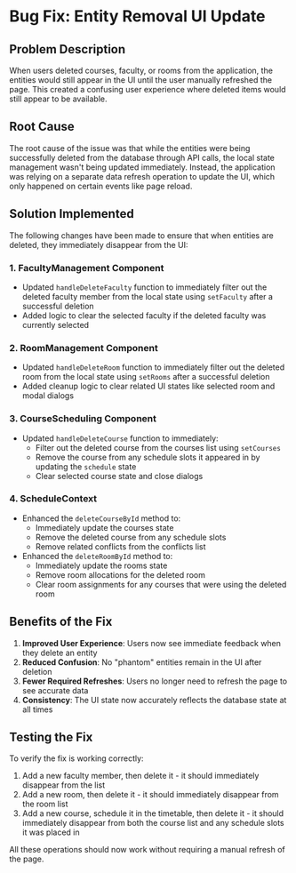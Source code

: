 # Bug Fix: Entity Removal UI Update

## Problem Description

When users deleted courses, faculty, or rooms from the application, the entities would still appear in the UI until the user manually refreshed the page. This created a confusing user experience where deleted items would still appear to be available.

## Root Cause

The root cause of the issue was that while the entities were being successfully deleted from the database through API calls, the local state management wasn't being updated immediately. Instead, the application was relying on a separate data refresh operation to update the UI, which only happened on certain events like page reload.

## Solution Implemented

The following changes have been made to ensure that when entities are deleted, they immediately disappear from the UI:

### 1. FacultyManagement Component
- Updated `handleDeleteFaculty` function to immediately filter out the deleted faculty member from the local state using `setFaculty` after a successful deletion
- Added logic to clear the selected faculty if the deleted faculty was currently selected

### 2. RoomManagement Component
- Updated `handleDeleteRoom` function to immediately filter out the deleted room from the local state using `setRooms` after a successful deletion
- Added cleanup logic to clear related UI states like selected room and modal dialogs

### 3. CourseScheduling Component
- Updated `handleDeleteCourse` function to immediately:
  - Filter out the deleted course from the courses list using `setCourses`
  - Remove the course from any schedule slots it appeared in by updating the `schedule` state
  - Clear selected course state and close dialogs

### 4. ScheduleContext
- Enhanced the `deleteCourseById` method to:
  - Immediately update the courses state
  - Remove the deleted course from any schedule slots
  - Remove related conflicts from the conflicts list
- Enhanced the `deleteRoomById` method to:
  - Immediately update the rooms state
  - Remove room allocations for the deleted room
  - Clear room assignments for any courses that were using the deleted room

## Benefits of the Fix

1. **Improved User Experience**: Users now see immediate feedback when they delete an entity
2. **Reduced Confusion**: No "phantom" entities remain in the UI after deletion
3. **Fewer Required Refreshes**: Users no longer need to refresh the page to see accurate data
4. **Consistency**: The UI state now accurately reflects the database state at all times

## Testing the Fix

To verify the fix is working correctly:

1. Add a new faculty member, then delete it - it should immediately disappear from the list
2. Add a new room, then delete it - it should immediately disappear from the room list
3. Add a new course, schedule it in the timetable, then delete it - it should immediately disappear from both the course list and any schedule slots it was placed in

All these operations should now work without requiring a manual refresh of the page.
